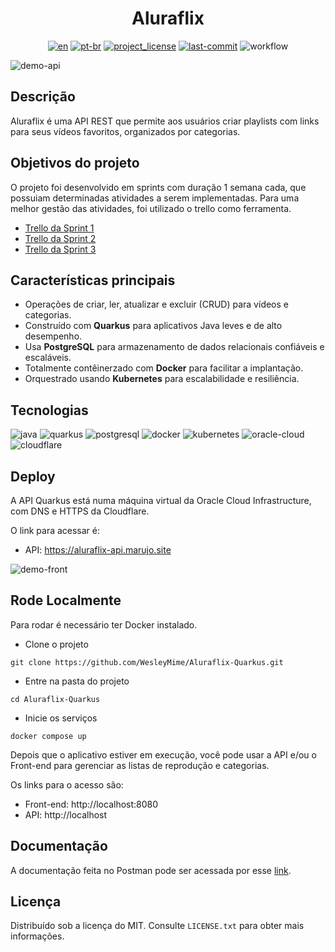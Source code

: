 <div align="center">
<h1> Aluraflix </h1>

[![en][en-shield]][en-url]
[![pt-br][pt-br-shield]][pt-br-url]
[![project_license][license-shield]][license-url]
[![last-commit][commit-shield]][commit-url]
![workflow][workflow-shield]
</div>

![demo-api](https://github.com/WesleyMime/Aluraflix-Quarkus/assets/55067868/df82bf93-e363-4fc8-a633-80be31c5f6a5)

## Descrição

Aluraflix é uma API REST que permite aos usuários criar playlists com links para seus vídeos favoritos, organizados por categorias.

## Objetivos do projeto

O projeto foi desenvolvido em sprints com duração 1 semana cada, que possuiam determinadas atividades a serem implementadas. Para uma melhor gestão das atividades, foi utilizado o trello como ferramenta.

- [Trello da Sprint 1](https://trello.com/b/Mj5x6lMZ/alura-challenge-backend-semana-1)
- [Trello da Sprint 2](https://trello.com/b/5DavhAH7/alura-challenge-backend-semana-2)
- [Trello da Sprint 3](https://trello.com/b/STIogyU7/alura-challenge-backend-semana-3)

## Características principais

- Operações de criar, ler, atualizar e excluir (CRUD) para vídeos e categorias.
- Construído com **Quarkus** para aplicativos Java leves e de alto desempenho.
- Usa **PostgreSQL** para armazenamento de dados relacionais confiáveis e escaláveis.
- Totalmente contêinerzado com **Docker** para facilitar a implantação.
- Orquestrado usando **Kubernetes** para escalabilidade e resiliência.

## Tecnologias

![java]
![quarkus]
![postgresql]
![docker]
![kubernetes]
![oracle-cloud]
![cloudflare]

## Deploy

A API Quarkus está numa máquina virtual da Oracle Cloud Infrastructure, com DNS e HTTPS da Cloudflare.

O link para acessar é:
* API: https://aluraflix-api.marujo.site 

![demo-front](https://github.com/WesleyMime/Aluraflix-Quarkus/assets/55067868/88115b77-3ac9-4885-876d-24a19e6bca65)

## Rode Localmente

Para rodar é necessário ter Docker instalado.

- Clone o projeto
```
git clone https://github.com/WesleyMime/Aluraflix-Quarkus.git
```

- Entre na pasta do projeto
```
cd Aluraflix-Quarkus
```

- Inicie os serviços
```
docker compose up
```

Depois que o aplicativo estiver em execução, você pode usar a API e/ou o Front-end para gerenciar as listas de reprodução e categorias.

Os links para o acesso são:
- Front-end: http://localhost:8080
- API: http://localhost

## Documentação

A documentação feita no Postman pode ser acessada por esse [link](https://documenter.getpostman.com/view/19203694/2s8ZDa2MUK).

## Licença

Distribuído sob a licença do MIT. Consulte `LICENSE.txt` para obter mais informações.


[en-shield]: https://img.shields.io/badge/lang-en-green.svg?style=for-the-badge
[en-url]: https://github.com/WesleyMime/Aluraflix-Quarkus/blob/main/README.md
[pt-br-shield]: https://img.shields.io/badge/lang-pt--br-lightdarkgreen.svg?style=for-the-badge
[pt-br-url]: https://github.com/WesleyMime/Aluraflix-Quarkus/blob/main/README.pt-br.md
[commit-shield]: https://img.shields.io/github/last-commit/wesleymime/Aluraflix-Quarkus.svg?style=for-the-badge
[commit-url]: https://github.com/wesleymime/Aluraflix-Quarkus/commit
[license-shield]: https://img.shields.io/github/license/wesleymime/Aluraflix-Quarkus.svg?style=for-the-badge
[license-url]: https://github.com/wesleymime/Aluraflix-Quarkus/blob/master/LICENSE.txt
[workflow-shield]: https://img.shields.io/github/actions/workflow/status/wesleymime/Aluraflix-Quarkus/main.yml?style=for-the-badge
[workflow-url]: https://img.shields.io/github/actions/workflow/status/wesleymime/Aluraflix-Quarkus/main.yml

[java]: https://img.shields.io/badge/Java-000000?style=for-the-badge&logo=openjdk&logoColor=white
[quarkus]: https://img.shields.io/badge/Quarkus-4695EB?style=for-the-badge&logo=quarkus&logoColor=white
[postgresql]: https://img.shields.io/badge/postgresql-4169E1?style=for-the-badge&logo=postgresql&logoColor=white
[docker]: https://img.shields.io/badge/docker-2496ED?style=for-the-badge&logo=docker&logoColor=white
[kubernetes]: https://img.shields.io/badge/kubernetes-326CE5?style=for-the-badge&logo=kubernetes&logoColor=white
[oracle-cloud]: https://custom-icon-badges.demolab.com/badge/Oracle%20Cloud-F80000?logo=oracle&logoColor=white&style=for-the-badge
[cloudflare]: https://img.shields.io/badge/Cloudflare-F38020?logo=Cloudflare&logoColor=white&style=for-the-badge